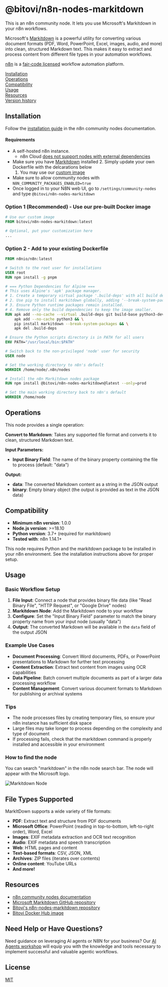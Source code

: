 # @bitovi/n8n-nodes-markitdown

This is an n8n community node. It lets you use Microsoft's Markitdown in your n8n workflows.

Microsoft's [Markitdown](https://github.com/microsoft/markitdown) is a powerful utility for converting various document formats (PDF, Word, PowerPoint, Excel, images, audio, and more) into clean, structured Markdown text. This makes it easy to extract and process content from different file types in your automation workflows.

[n8n](https://n8n.io/) is a [fair-code licensed](https://docs.n8n.io/reference/license/) workflow automation platform.

[Installation](#installation)  
[Operations](#operations)  
[Compatibility](#compatibility)  
[Usage](#usage)  
[Resources](#resources)  
[Version history](#version-history)

## Installation

Follow the [installation guide](https://docs.n8n.io/integrations/community-nodes/installation/) in the n8n community nodes documentation.

#### Requirements

- A self-hosted n8n instance.
   - n8n Cloud [does not support nodes with external dependencies](https://community.n8n.io/t/custom-node-approval/118559?utm_source=chatgpt.com)
- Make sure you have [Markitdown](https://github.com/bitovi/n8n-nodes-markitdown) installed
   2. Simply update your own Dockerfile with the delcarations below
   1. You may use our [custom image](https://hub.docker.com/r/bitovi/n8n-nodes-markitdown)
- Make sure to allow community nodes with `N8N_COMMUNITY_PACKAGES_ENABLED=true`
- Once logged in to your N8N web UI, go to `/settings/community-nodes` and type `@bitovi/n8n-nodes-markitdown`

### Option 1 (Recommended) - Use our pre-built Docker image

```dockerfile
# Use our custom image
FROM bitovi/n8n-nodes-markitdown:latest

# Optional, put your customization here
...
```

### Option 2 - Add to your existing Dockerfile
```dockerfile
FROM n8nio/n8n:latest

# Switch to the root user for installations
USER root
RUN npm install -g pnpm

# === Python Dependencies for Alpine ===
# This uses Alpine's 'apk' package manager.
# 1. Create a temporary virtual package '.build-deps' with all build dependencies.
# 2. Use pip to install markitdown globally, adding '--break-system-packages' to handle PEP 668.
# 3. Ensure Python runtime packages remain installed.
# 4. Remove only the build dependencies to keep the image smaller.
RUN apk add --no-cache --virtual .build-deps git build-base python3-dev py3-pip && \
    apk add --no-cache python3 && \
    pip install markitdown --break-system-packages && \
    apk del .build-deps

# Ensure the Python scripts directory is in PATH for all users
ENV PATH="/usr/local/bin:$PATH"

# Switch back to the non-privileged 'node' user for security
USER node

# Set the working directory to n8n's default
WORKDIR /home/node/.n8n/nodes

# Install the n8n Markitdown nodes package
RUN npm install @bitovi/n8n-nodes-markitdown@latest --only=prod

# Set the main working directory back to n8n's default
WORKDIR /home/node
```

## Operations

This node provides a single operation:

**Convert to Markdown**: Takes any supported file format and converts it to clean, structured Markdown text.

**Input Parameters:**
- **Input Binary Field**: The name of the binary property containing the file to process (default: "data")

**Output:**
- **data**: The converted Markdown content as a string in the JSON output
- **binary**: Empty binary object (the output is provided as text in the JSON data)

## Compatibility

- **Minimum n8n version**: 1.0.0
- **Node.js version**: >=18.10
- **Python version**: 3.7+ (required for markitdown)
- **Tested with**: n8n 1.14.1+

This node requires Python and the markitdown package to be installed in your n8n environment. See the installation instructions above for proper setup.

## Usage

### Basic Workflow Setup

1. **File Input**: Connect a node that provides binary file data (like "Read Binary File", "HTTP Request", or "Google Drive" nodes)
2. **Markitdown Node**: Add the Markitdown node to your workflow
3. **Configure**: Set the "Input Binary Field" parameter to match the binary property name from your input node (usually "data")
4. **Output**: The converted Markdown will be available in the `data` field of the output JSON

### Example Use Cases

- **Document Processing**: Convert Word documents, PDFs, or PowerPoint presentations to Markdown for further text processing
- **Content Extraction**: Extract text content from images using OCR capabilities
- **Data Pipeline**: Batch convert multiple documents as part of a larger data processing workflow
- **Content Management**: Convert various document formats to Markdown for publishing or archival systems

### Tips

- The node processes files by creating temporary files, so ensure your n8n instance has sufficient disk space
- Large files may take longer to process depending on the complexity and type of document
- If processing fails, check that the markitdown command is properly installed and accessible in your environment

### How to find the node

You can search "markitdown" in the n8n node search bar. The node will appear with the Microsoft logo.

![Markitdown Node](markitdown.png)

## File Types Supported

MarkItDown supports a wide variety of file formats:

- **PDF**: Extract text and structure from PDF documents
- **Microsoft Office**: PowerPoint (reading in top-to-bottom, left-to-right order), Word, Excel
- **Images**: EXIF metadata extraction and OCR text recognition
- **Audio**: EXIF metadata and speech transcription
- **Web**: HTML pages and content
- **Text-based formats**: CSV, JSON, XML
- **Archives**: ZIP files (iterates over contents)
- **Online content**: YouTube URLs
- **And more!**

## Resources

- [n8n community nodes documentation](https://docs.n8n.io/integrations/community-nodes/)
- [Microsoft Markitdown GitHub repository](https://github.com/microsoft/markitdown)
- [Bitovi's n8n-nodes-markitdown repository](https://github.com/bitovi/n8n-nodes-markitdown)
- [Bitovi Docker Hub image](https://hub.docker.com/r/bitovi/n8n-nodes-markitdown)


## Need Help or Have Questions?

Need guidance on leveraging AI agents or N8N for your business? Our [AI Agents workshop](https://hubs.ly/Q02X-9Qq0) will equip you with the knowledge and tools necessary to implement successful and valuable agentic workflows.

## License

[MIT](./LICENSE.md)
